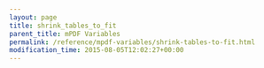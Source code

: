 ```yaml
---
layout: page
title: shrink_tables_to_fit
parent_title: mPDF Variables
permalink: /reference/mpdf-variables/shrink-tables-to-fit.html
modification_time: 2015-08-05T12:02:27+00:00
---
```


